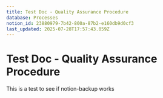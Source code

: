 ```yaml
---
title: Test Doc - Quality Assurance Procedure
database: Processes
notion_id: 23880979-7b42-800a-87b2-e160db9d0cf3
last_updated: 2025-07-28T17:57:43.059Z
---
```


# Test Doc - Quality Assurance Procedure


This is a test to see if notion-backup works

